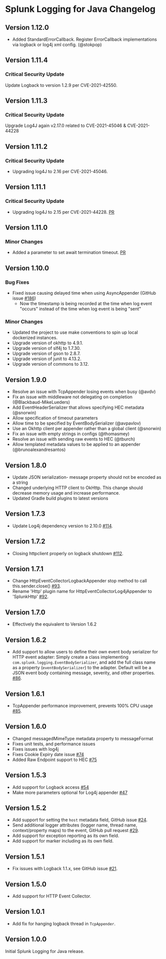 # Splunk Logging for Java Changelog

## Version 1.12.0

* Added StandardErrorCallback. Register ErrorCallback implementations via logback or log4j xml config. (@stokpop)

## Version 1.11.4

### Critical Security Update
Update Logback to version 1.2.9 per CVE-2021-42550.

## Version 1.11.3

### Critical Security Update
Upgrade Log4J again v2.17.0 related to CVE-2021-45046 & CVE-2021-44228

## Version 1.11.2

### Critical Security Update
* Upgrading log4J to 2.16 per CVE-2021-45046.

## Version 1.11.1

### Critical Security Update
* Upgrading log4J to 2.15 per CVE-2021-44228. [PR](https://github.com/splunk/splunk-library-javalogging/pull/222)

## Version 1.11.0

### Minor Changes
* Added a parameter to set await termination timeout. [PR](https://github.com/splunk/splunk-library-javalogging/pull/179)

## Version 1.10.0

### Bug Fixes

* Fixed issue causing delayed time when using AsyncAppender (GitHub issue [#186](https://github.com/splunk/splunk-javascript-logging/issues/186))
  * Now the timestamp is being recorded at the time when log event "occurs" instead of the time when log event is being "sent"

### Minor Changes

* Updated the project to use make conventions to spin up local dockerized instances.
* Upgrade version of okhttp to 4.9.1.
* Upgrade version of slf4j to 1.7.30.
* Upgrade version of gson to 2.8.7.
* Upgrade version of junit to 4.13.2.
* Upgrade version of commons to 3.12.

 
## Version 1.9.0

* Resolve an issue with TcpAppender losing events when busy (@avdv)
* Fix an issue with middleware not delegating on completion (@Blackbaud-MikeLueders)
* Add EventHeaderSerializer that allows specifying HEC metadata (@snorwin)
* Allow specification of timeout parameters
* Allow time to be specified by EventBodySerializer (@avpavlov)
* Use an Okhttp client per appender rather than a global client (@snorwin)
* Fix an issue with empty strings in configs (@thomasmey)
* Resolve an issue with sending raw events to HEC (@tburch)
* Allow templated metadata values to be applied to an appender (@brunoalexandresantos)

## Version 1.8.0

* Update JSON serialization- message property should not be encoded as a string
* Changed underlying HTTP client to OkHttp. This change should decrease memory
  usage and increase performance.
* Updated Gradle build plugins to latest versions

## Version 1.7.3

* Update Log4j dependency version to 2.10.0 [#114](https://github.com/splunk/splunk-library-javalogging/pull/114).

## Version 1.7.2

* Closing httpclient properly on logback shutdown [#112](https://github.com/splunk/splunk-library-javalogging/pull/112).

## Version 1.7.1

* Change HttpEventCollectorLogbackAppender stop method to call this.sender.close()  [#93](https://github.com/splunk/splunk-library-javalogging/pull/93).
* Rename 'Http' plugin name for HttpEventCollectorLog4jAppender to 'SplunkHttp' [#92](https://github.com/splunk/splunk-library-javalogging/pull/92).

## Version 1.7.0

* Effectively the equivalent to Version 1.6.2

## Version 1.6.2

*  Add support to allow users to define their own event body serializer for HTTP event adapter: Simply create a class implementing `com.splunk.logging.EventBodySerializer`,
and add the full class name as a property (`eventBodySerializer`) to the adapter.
Default will be a JSON event body containing message, severity, and other properties. [#86](https://github.com/splunk/splunk-library-javalogging/pull/86).

## Version 1.6.1

* TcpAppender performance improvement, prevents 100% CPU usage [#85](https://github.com/splunk/splunk-library-javalogging/pull/85).

## Version 1.6.0
* Changed messagedMimeType metadata property to messageFormat
* Fixes unit tests, and performance issues
* Fixes issues with log4j
* Fixes Cookie Expiry date issue [#74](https://github.com/splunk/splunk-library-javalogging/pull/74)
* Added Raw Endpoint support to HEC [#75](https://github.com/splunk/splunk-library-javalogging/pull/75)

## Version 1.5.3
* Add support for Logback access [#54](https://github.com/splunk/splunk-library-javalogging/issues/54)
* Make more parameters optional for Log4j appender [#47](https://github.com/splunk/splunk-library-javalogging/issues/47)

## Version 1.5.2

* Add support for setting the `host` metadata field, GitHub issue [#24](https://github.com/splunk/splunk-library-javalogging/issues/24).
* Send additional logger attributes (logger name, thread name, context/property maps) to the event, GitHub pull request [#29](https://github.com/splunk/splunk-library-javalogging/pull/29).
* Add support for exception reporting as its own field.
* Add support for marker including as its own field.

## Version 1.5.1

* Fix issues with Logback 1.1.x, see GitHub issue [#21](https://github.com/splunk/splunk-library-javalogging/issues/21).

## Version 1.5.0

* Add support for HTTP Event Collector.

## Version 1.0.1

* Add fix for hanging logback thread in `TcpAppender`.

## Version 1.0.0

Initial Splunk Logging for Java release.
